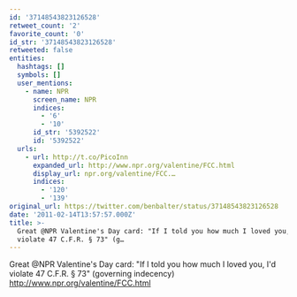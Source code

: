 ```yaml
---
id: '37148543823126528'
retweet_count: '2'
favorite_count: '0'
id_str: '37148543823126528'
retweeted: false
entities:
  hashtags: []
  symbols: []
  user_mentions:
    - name: NPR
      screen_name: NPR
      indices:
        - '6'
        - '10'
      id_str: '5392522'
      id: '5392522'
  urls:
    - url: http://t.co/PicoInn
      expanded_url: http://www.npr.org/valentine/FCC.html
      display_url: npr.org/valentine/FCC.…
      indices:
        - '120'
        - '139'
original_url: https://twitter.com/benbalter/status/37148543823126528
date: '2011-02-14T13:57:57.000Z'
title: >-
  Great @NPR Valentine's Day card: "If I told you how much I loved you, I'd
  violate 47 C.F.R. § 73" (g…
---
```


Great @NPR Valentine's Day card: "If I told you how much I loved you, I'd violate 47 C.F.R. § 73" (governing indecency) http://www.npr.org/valentine/FCC.html